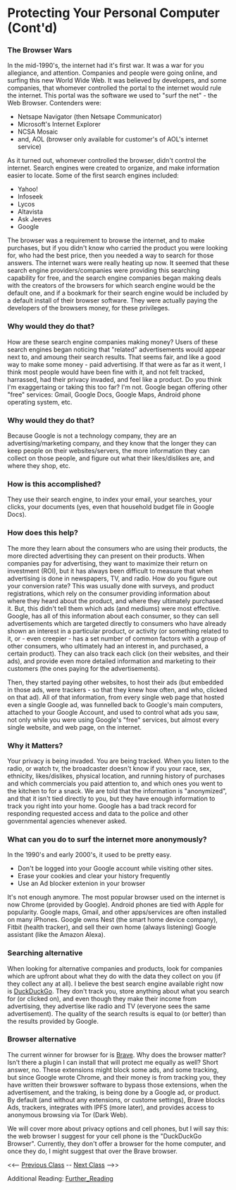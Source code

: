 # Protecting Your Personal Computer (Cont'd)

### The Browser Wars
In the mid-1990's, the internet had it's first war.  It was a war for you allegiance, and attention.  Companies and people were going online, and surfing this new World Wide Web.  It was believed by developers, and some companies, that whomever controlled the portal to the internet would rule the internet.  This portal was the software we used to "surf the net" - the Web Browser.  Contenders were:

- Netsape Navigator (then Netsape Communicator)
- Microsoft's Internet Explorer
- NCSA Mosaic
- and, AOL (browser only available for customer's of AOL's internet service)

As it turned out, whomever controlled the browser, didn't control the internet.  Search engines were created to organize, and make information easier to locate.  Some of the first search engines included:

- Yahoo!
- Infoseek
- Lycos
- Altavista
- Ask Jeeves
- Google

The browser was a requirement to browse the internet, and to make purchases, but if you didn't know who carried the product you were looking for, who had the best price, then you needed a way to search for those answers.  The internet wars were really heating up now.  It seemed that these search engine providers/companies were providing this searching capability for free, and the search engine companies began making deals with the creators of the browsers for which search engine would be the default one, and if a bookmark for their search engine would be included by a default install of their browser software.  They were actually paying the developers of the browsers money, for these privileges.

### Why would they do that?  
How are these search engine companies making money?  Users of these search engines began noticing that "related" advertisements would appear next to, and amoung their search results.  That seems fair, and like a good way to make some money - paid advertising.  If that were as far as it went, I think most people would have been fine with it, and not felt tracked, harrassed, had their privacy invaded, and feel like a product.  Do you think I'm exaggertaing or taking this too far?  I'm not.  Google began offering other "free" services: Gmail, Google Docs, Google Maps, Android phone operating system, etc.  

### Why would they do that?  
Because Google is not a technology company, they are an advertising/marketing company, and they know that the longer they can keep people on their websites/servers, the more information they can collect on those people, and figure out what their likes/dislikes are, and where they shop, etc.  

### How is this accomplished?  
They use their search engine, to index your email, your searches, your clicks, your documents (yes, even that household budget file in Google Docs).  

### How does this help?
The more they learn about the consumers who are using their products, the more directed advertising they can present on their products.  When companies pay for advertising, they want to maximize their return on investment (ROI), but it has always been difficult to measure that when advertising is done in newspapers, TV, and radio.  How do you figure out your conversion rate?  This was usually done with surveys, and product registrations, which rely on the consumer providing information about where they heard about the product, and where they ultimately purchased it.  But, this didn't tell them which ads (and mediums) were most effective.  Google, has all of this information about each consumer, so they can sell advertisements which are targeted directly to consumers who have already shown an interest in a particular product, or activity (or something related to it, or - even creepier - has a set number of common factors with a group of other consumers, who ultimately had an interest in, and purchased, a certain product).  They can also track each click (on their websites, and their ads), and provide even more detailed information and marketing to their customers (the ones paying for the advertisements).  

Then, they started paying other websites, to host their ads (but embedded in those ads, were trackers - so that they knew how often, and who, clicked on that ad).  All of that information, from every single web page that hosted even a single Google ad, was funnelled back to Google's main computers, attached to your Google Account, and used to control what ads you saw, not only while you were using Google's "free" services, but almost every single website, and web page, on the internet.

### Why it Matters?
Your privacy is being invaded.  You are being tracked.  When you listen to the radio, or watch tv, the broadcaster doesn't know if you your race, sex, ethnicity, likes/dislikes, physical location, and running history of purchases and which commercials you paid attention to, and which ones you went to the kitchen to for a snack.  We are told that the information is "anonymized", and that it isn't tied directly to you, but they have enough information to track you right into your home.  Google has a bad track record for responding requested access and data to the police and other governmental agencies whenever asked.

### What can you do to surf the internet more anonymously?
In the 1990's and early 2000's, it used to be pretty easy.  

- Don't be logged into your Google account while visiting other sites.
- Erase your cookies and clear your history frequently
- Use an Ad blocker extenion in your browser

It's not enough anymore.  The most popular browser used on the internet is now Chrome (provided by Google).  Android phones are tied with Apple for popularity.  Google maps, Gmail, and other apps/services are often installed on many iPhones.  Google owns Nest (the smart home device company), Fitbit (health tracker), and sell their own home (always listening) Google assistant (like the Amazon Alexa).

### Searching alternative
When looking for alternative companies and products, look for companies which are upfront about what they do with the data they collect on you (if they collect any at all).  I believe the best search engine available right now is [DuckDuckGo](https://duckduckgo.com).  They don't track you, store anything about what you search for (or clicked on), and even though they make their income from advertising, they advertise like radio and TV (everyone sees the same advertisement).  The quality of the search results is equal to (or better) than the results provided by Google.

### Browser alternative
The current winner for browser for is [Brave](https://brave.com).  Why does the browser matter?  Isn't there a plugin I can install that will protect me equally as well?  Short answer, no.  These extensions might block some ads, and some tracking, but since Google wrote Chrome, and their money is from tracking you, they have written their browswer software to bypass those extensions, when the advertisement, and the traking, is being done by a Google ad, or product.  By default (and without any extensions, or custome settings), Brave blocks Ads, trackers, integrates with IPFS (more later), and provides access to anonymous browsing via Tor (Dark Web).

We will cover more about privacy options and cell phones, but I will say this: the web browser I suggest for your cell phone is the "DuckDuckGo Browser".  Currently, they don't offer a browser for the home computer, and once they do, I might suggest that over the Brave browser.

<<-- [Previous Class](../Class1/README.md) -- [Next Class](../Class3/README.md) -->>

Additional Reading:
[Further_Reading](Further_reading.md)
